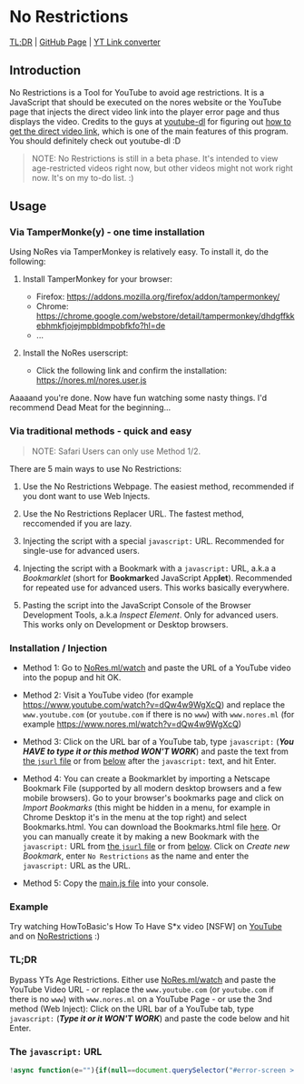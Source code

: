 # No Restrictions

[TL;DR](#tldr) | [GitHub Page](https://github.com/lxhom/NoRestrictions) | [YT Link converter](https://www.nores.ml/watch)

## Introduction

No Restrictions is a Tool for YouTube to avoid age restrictions. It is a JavaScript that should be executed on the nores website or the YouTube page that injects the direct video link into the player error page and thus displays the video. Credits to the guys at [youtube-dl](https://github.com/ytdl-org/youtube-dl) for figuring out [how to get the direct video link](https://github.com/ytdl-org/youtube-dl/blob/4759543f6e5d532795eb1d5434692bb6d5e1f0ec/youtube_dl/extractor/youtube.py), which is one of the main features of this program. You should definitely check out youtube-dl :D

> NOTE: No Restrictions is still in a beta phase. It's intended to view age-restricted videos right now, but other videos might not work right now. It's on my to-do list. :)

## Usage
### Via TamperMonke(y) - one time installation
Using NoRes via TamperMonkey is relatively easy. To install it, do the following:

1. Install TamperMonkey for your browser:
   - Firefox: https://addons.mozilla.org/firefox/addon/tampermonkey/
   - Chrome: https://chrome.google.com/webstore/detail/tampermonkey/dhdgffkkebhmkfjojejmpbldmpobfkfo?hl=de
   - ...
   
2. Install the NoRes userscript:
   - Click the following link and confirm the installation: https://nores.ml/nores.user.js

Aaaaand you're done. Now have fun watching some nasty things. I'd recommend Dead Meat for the beginning...


### Via traditional methods - quick and easy
> NOTE: Safari Users can only use Method 1/2.

There are 5 main ways to use No Restrictions:

1. Use the No Restrictions Webpage. The easiest method, recommended if you dont want to use Web Injects.

2. Use the No Restrictions Replacer URL. The fastest method, reccomended if you are lazy.

3. Injecting the script with a special `javascript:` URL. Recommended for single-use for advanced users.

4. Injecting the script with a Bookmark with a `javascript:` URL, a.k.a a *Bookmarklet* (short for **Bookmark**ed JavaScript App**let**). Recommended for repeated use for advanced users. This works basically everywhere.

5. Pasting the script into the JavaScript Console of the Browser Development Tools, a.k.a *Inspect Element*. Only for advanced users. This works only on Development or Desktop browsers.

### Installation / Injection

- Method 1: Go to [NoRes.ml/watch](https://www.nores.ml/watch) and paste the URL of a YouTube video into the popup and hit OK.

- Method 2: Visit a YouTube video (for example https://www.youtube.com/watch?v=dQw4w9WgXcQ) and replace the `www.youtube.com` (or `youtube.com` if there is no `www`) with `www.nores.ml` (for example https://www.nores.ml/watch?v=dQw4w9WgXcQ)

- Method 3: Click on the URL bar of a YouTube tab, type `javascript:` (***You HAVE to type it or this method WON'T WORK***) and paste the text from [the `jsurl` file](https://github.com/lxhom/NoRestrictions/blob/main/jsurl) or from [below](#the-javascript-url) after the `javascript:` text, and hit Enter.

- Method 4: You can create a Bookmarklet by importing a Netscape Bookmark File (supported by all modern desktop browsers and a few mobile browsers). Go to your browser's bookmarks page and click on *Import Bookmarks* (this might be hidden in a menu, for example in Chrome Desktop it's in the menu at the top right) and select Bookmarks.html. You can download the Bookmarks.html file [here](/Bookmarks.html). Or you can manually create it by making a new Bookmark with the `javascript:` URL from [the `jsurl` file](https://github.com/lxhom/NoRestrictions/blob/main/jsurl) or from [below](#the-javascript-url). Click on *Create new Bookmark*, enter `No Restrictions` as the name and enter the `javascript:` URL as the URL.

- Method 5: Copy the [main.js file](https://github.com/lxhom/NoRestrictions/blob/main/main.js) into your console.

### Example

Try watching HowToBasic's How To Have S\*x video [NSFW] on [YouTube](https://www.youtube.com/watch?v=Z-dEeBNT4IQ) and on [NoRestrictions](https://www.nores.ml/watch?v=Z-dEeBNT4IQ) :)

### TL;DR

Bypass YTs Age Restrictions. Either use [NoRes.ml/watch](https://www.nores.ml/watch) and paste the YouTube Video URL - or replace the `www.youtube.com` (or `youtube.com` if there is no `www`) with `www.nores.ml` on a YouTube Page - or use the 3nd method (Web Inject): Click on the URL bar of a YouTube tab, type `javascript:` (***Type it or it WON'T WORK***) and paste the code below and hit Enter.

### The `javascript:` URL

```js
!async function(e=""){if(null==document.querySelector("#error-screen > #container")&&(console.log("aaaaaa"),document.body.outerHTML="<body style='margin: 0; width: 100vw; height: 100vh'></body>"),(null!=document.querySelector("#error-screen > #container")?document.querySelector("#error-screen > #container"):document.body).innerHTML='<div style="position: absolute; left: 50%; top: 50%; transform: translate(-50%, -50%); text-align: center;"><h1>Loading...</h1></div>',""==e)if(location.hostname.includes("youtube.")){let t=location.href.match(/v\=[a-zA-z0-9-\_]{11}/)[0].toString().substring(2,13);e=await(await fetch("https://www.youtube.com/get_video_info?video_id="+t)).text()}else e=await(await fetch("https://soft-hat-b330.nores-cors.workers.dev/?https://www.youtube.com/get_video_info?video_id="+prompt("You are not on YouTube, please enter a YouTube Video URL:").match(/v\=[a-zA-z0-9-\_]{11}/)[0].toString().substring(2,13))).text();let t={};e.split("&").forEach(e=>{kv=e.split("="),t[kv[0]]=unescape(kv[1])});let o=JSON.parse(t.player_response).streamingData.formats,r=[];o.forEach(e=>{r.push({format:e.qualityLabel,link:e.url})});let n='<div style="position: absolute; left: 50%; top: 50%; transform: translate(-50%, -50%); text-align: center;"><h1>Available Formats:</h1>';r.forEach(e=>{n+=`<button onclick="(document.querySelector('#error-screen > #container') != null ? document.querySelector('#error-screen > #container') : document.body).innerHTML = '<iframe allowfullscreen=\\'true\\' src=\\'${e.link}\\' style=\\'width: 100%; height: 100%; border: 0;\\'></iframe>'">${e.format}</button>`}),n+="</div>",(null!=document.querySelector("#error-screen > #container")?document.querySelector("#error-screen > #container"):document.body).innerHTML=n}();```
```
